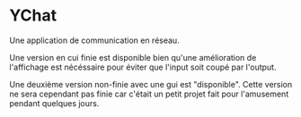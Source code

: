 # YChat
Une application de communication en réseau.

Une version en cui finie est disponible bien qu'une amélioration de l'affichage est nécéssaire pour éviter que l'input soit
coupé par l'output.

Une deuxième version non-finie avec une gui est "disponible". Cette version ne sera cependant pas finie car c'était un petit 
projet fait pour l'amusement pendant quelques jours.
